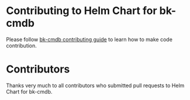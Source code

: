 # Contributing to Helm Chart for bk-cmdb

Please follow [bk-cmdb contributing guide](https://github.com/Tencent/bk-cmdb/blob/master/docs/CONTRIBUTING.md) to learn how to make code contribution.

# Contributors

Thanks very much to all contributors who submitted pull requests to Helm Chart for bk-cmdb.
